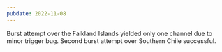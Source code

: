 ```yaml
---
pubdate: 2022-11-08
---
```


Burst attempt over the Falkland Islands yielded only one channel due to minor trigger bug.  Second burst attempt over Southern Chile successful.